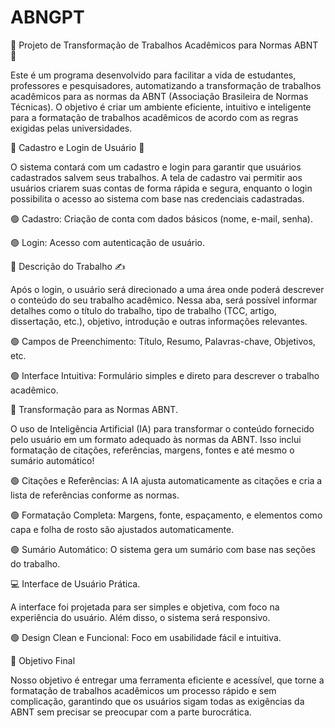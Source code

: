 # ABNGPT
📝 Projeto de Transformação de Trabalhos Acadêmicos para Normas ABNT 💼

Este é um programa desenvolvido para facilitar a vida de estudantes, professores e pesquisadores, automatizando a transformação de trabalhos acadêmicos para as normas da ABNT (Associação Brasileira de Normas Técnicas). O objetivo é criar um ambiente eficiente, intuitivo e inteligente para a formatação de trabalhos acadêmicos de acordo com as regras exigidas pelas universidades.

🔐 Cadastro e Login de Usuário 🔐

O sistema contará com um cadastro e login para garantir que usuários cadastrados salvem seus trabalhos. A tela de cadastro vai permitir aos usuários criarem suas contas de forma rápida e segura, enquanto o login possibilita o acesso ao sistema com base nas credenciais cadastradas.

🟢 Cadastro: Criação de conta com dados básicos (nome, e-mail, senha).

🟢 Login: Acesso com autenticação de usuário.

🚀 Descrição do Trabalho ✍️

Após o login, o usuário será direcionado a uma área onde poderá descrever o conteúdo do seu trabalho acadêmico. Nessa aba, será possível informar detalhes como o título do trabalho, tipo de trabalho (TCC, artigo, dissertação, etc.), objetivo, introdução e outras informações relevantes.

🟢 Campos de Preenchimento: Título, Resumo, Palavras-chave, Objetivos, etc.

🟢 Interface Intuitiva: Formulário simples e direto para descrever o trabalho acadêmico.

🤖 Transformação para as Normas ABNT.

O uso de Inteligência Artificial (IA) para transformar o conteúdo fornecido pelo usuário em um formato adequado às normas da ABNT. Isso inclui formatação de citações, referências, margens, fontes e até mesmo o sumário automático!

🟢 Citações e Referências: A IA ajusta automaticamente as citações e cria a lista de referências conforme as normas.

🟢 Formatação Completa: Margens, fonte, espaçamento, e elementos como capa e folha de rosto são ajustados automaticamente.

🟢 Sumário Automático: O sistema gera um sumário com base nas seções do trabalho.

💻 Interface de Usuário Prática.

A interface foi projetada para ser simples e objetiva, com foco na experiência do usuário. Além disso, o sistema será responsivo.

🟢 Design Clean e Funcional: Foco em usabilidade fácil e intuitiva.

🎯 Objetivo Final 

Nosso objetivo é entregar uma ferramenta eficiente e acessível, que torne a formatação de trabalhos acadêmicos um processo rápido e sem complicação, garantindo que os usuários sigam todas as exigências da ABNT sem precisar se preocupar com a parte burocrática.

